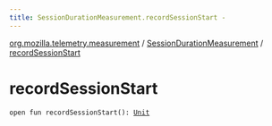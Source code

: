 ```yaml
---
title: SessionDurationMeasurement.recordSessionStart - 
---
```


[org.mozilla.telemetry.measurement](../index.html) / [SessionDurationMeasurement](index.html) / [recordSessionStart](./record-session-start.html)

# recordSessionStart

`open fun recordSessionStart(): `[`Unit`](https://kotlinlang.org/api/latest/jvm/stdlib/kotlin/-unit/index.html)